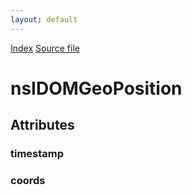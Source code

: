 ```yaml
---
layout: default
---
```

<div id='links'><a href="../index.html">Index</a>
<a href="http://dxr.mozilla.org/mozilla-central/source/dom/interfaces/geolocation/nsIDOMGeoPosition.idl">Source file</a>
</div>

# nsIDOMGeoPosition #

## Attributes ##

### timestamp ###

### coords ###
